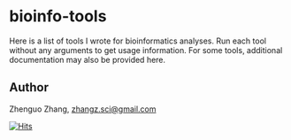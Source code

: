 
# bioinfo-tools

Here is a list of tools I wrote for bioinformatics analyses.
Run each tool without any arguments to get usage information.
For some tools, additional documentation may also be provided
here.

## Author

Zhenguo Zhang, zhangz.sci@gmail.com

[![Hits](https://hits.seeyoufarm.com/api/count/incr/badge.svg?url=https%3A%2F%2Fgithub.com%2Ffortune9%2Fbioinfo-tools&count_bg=%2379C83D&title_bg=%23555555&icon=&icon_color=%23E7E7E7&title=hits&edge_flat=false)](https://hits.seeyoufarm.com)
